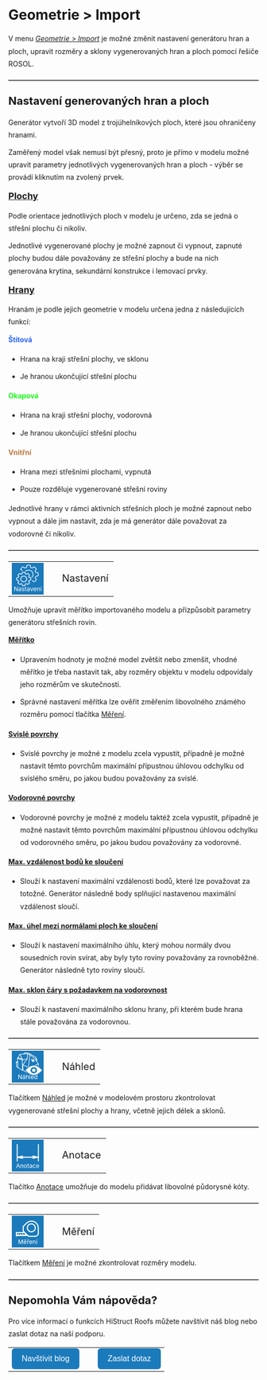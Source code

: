 <!DOCTYPE html>
<html>
<head>
<meta charset="UTF-8">
<title>Geometrie &gt; Import</title>
</head>

<style>
    body{ /* Nastavení okrajů a řádkování pro celý dokument */
      line-height: 1.8;
      padding-top: 30px;
      padding-right: 30px;
      padding-bottom: 30px;
      padding-left: 30px;
    }
    h1{ /* Styl hlavního nadpisu */
      font-size: 28px;
      border-bottom: none;
      margin-top: 10px;
      margin-bottom: 0px;
    }
    h2{ /* Styl podnadpisů */
      font-size: 22px;
      border-bottom: none;
      margin-top: 10px;
      margin-bottom: 0px;
    }
    h3{ /* Styl podnadpisů */
      font-size: 18px;
      border-bottom: none;
      margin-top: 10px;
      margin-bottom: 0px;
    }
    p{ /* Styl odstavců */
      border-bottom: none;
      margin-top: 10px;
      margin-bottom: 10px;
    }
    hr.main{ /* Hlavní oddělovací čára */
      border: none;
      border-top: 2px solid #555; /* čárkovaná čára */
      height: 1px; /* zruší výšku, protože border se použije místo background */
      margin-top: 20px;
      margin-bottom: 20px;
    }
    hr{ /* Běžná oddělovací čára */
      all: unset; /* zruší úplně veškeré defaultní styly */
      display: block;
      width: 100%;
      border-top: 2px dashed #555;
      margin: 20px 0;
    }
    .btn { /* Styl tlačítek */
      margin-top: 0px;
      padding: 12px 20px;
      background-color: rgb(27,122,187);
      color: white;
      border: none;
      border-radius: 6px;
      cursor: pointer;
      font-size: 16px;
    }
    .btn:hover { /* Styl tlačítek při najetí myší */
      background-color: rgb(20,90,140);
    }
</style>

<body>

<h1>Geometrie &gt; Import</h1>
<p>V menu <u><i>Geometrie &gt; Import</i></u> je možné změnit nastavení generátoru hran a ploch, upravit rozměry a sklony vygenerovaných hran a ploch pomocí řešiče ROSOL.</p>

<hr class="main"> <!-- Vodorovná čára jako oddělovač sekce -->

<h2>Nastavení generovaných hran a ploch</h2>
<p>Generátor vytvoří 3D model z trojúhelníkových ploch, které jsou ohraničeny hranami.</p>

<p>Zaměřený model však nemusí být přesný, proto je přímo v modelu možné upravit parametry jednotlivých vygenerovaných hran a ploch - výběr se provádí kliknutím na zvolený prvek.</p>

<h3><u>Plochy</u></h3>
<p>Podle orientace jednotlivých ploch v modelu je určeno, zda se jedná o střešní plochu či nikoliv.</p>

<p>Jednotlivé vygenerované plochy je možné zapnout či vypnout, zapnuté plochy budou dále považovány ze střešní plochy a bude na nich generována krytina, sekundární konstrukce i lemovací prvky.</p>

<h3><u>Hrany</u></h3>
<p>Hranám je podle jejich geometrie v modelu určena jedna z následujících funkcí:</p>

<p><span style="color: rgba(40,100,255,255);"><b>Štítová</b></span></p>
<ul>
  <li><p>Hrana na kraji střešní plochy, ve sklonu</p></li>
  <li><p>Je hranou ukončující střešní plochu</p></li>
</ul>

<p><span style="color: rgba(20,255,20,255);"><b>Okapová</b></span></p>
<ul>
  <li><p>Hrana na kraji střešní plochy, vodorovná</p></li>
  <li><p>Je hranou ukončující střešní plochu</p></li>
</ul>

<p><span style="color: rgba(187,120,62,255);"><b>Vnitřní</b></span></p>
<ul>
  <li><p>Hrana mezi střešními plochami, vypnutá</p></li>
  <li><p>Pouze rozděluje vygenerované střešní roviny</p></li>
</ul>

<p>Jednotlivé hrany v rámci aktivních střešních ploch je možné zapnout nebo vypnout a dále jim nastavit, zda je má generátor dále považovat za vodorovné či nikoliv.</p>

<hr class="main"> <!-- Vodorovná čára jako oddělovač sekce -->

<table>
  <tr>
    <td>
      <div style="position: relative; width: 64px; height: 64px;">
        <img src="img/MainSettings64x64.png" alt="MainSettings64x64.png" width="64" height="64">
        <div style="position: absolute; bottom: 0; width: 100%; background: none; color: white; font-size: 12px; text-align: center;">
        Nastavení
        </div>
      </div>
    </td>
    <td style="vertical-align: middle; font-size: 20px; padding-left: 30px;">
      Nastavení
    </td>
  </tr>
</table>

<p>Umožňuje upravit měřítko importovaného modelu a přizpůsobit parametry generátoru střešních rovin.</p>

<p><b><u>Měřítko</u></b></p>
<ul>
  <li><p>Upravením hodnoty je možné model zvětšit nebo zmenšit, vhodné měřítko je třeba nastavit tak, aby rozměry objektu v modelu odpovídaly jeho rozměrům ve skutečnosti.</p></li>
  <li><p>Správné nastavení měřítka lze ověřit změřením libovolného známého rozměru pomocí tlačítka <u>Měření</u>.</p></li>
</ul>

<p><b><u>Svislé povrchy</u></b></p>
<ul>
  <li><p>Svislé povrchy je možné z modelu zcela vypustit, případně je možné nastavit těmto povrchům maximální přípustnou úhlovou odchylku od svislého směru, po jakou budou považovány za svislé.</p></li>
</ul>

<p><b><u>Vodorovné povrchy</u></b></p>
<ul>
  <li><p>Vodorovné povrchy je možné z modelu taktéž zcela vypustit, případně je možné nastavit těmto povrchům maximální přípustnou úhlovou odchylku od vodorovného směru, po jakou budou považovány za vodorovné.</p></li>
</ul>

<p><b><u>Max. vzdálenost bodů ke sloučení</u></b></p>
<ul>
  <li><p>Slouží k nastavení maximální vzdálenosti bodů, které lze považovat za totožné. Generátor následně body splňující nastavenou maximální vzdálenost sloučí.</p></li>
</ul>

<p><b><u>Max. úhel mezi normálami ploch ke sloučení</u></b></p>
<ul>
  <li><p>Slouží k nastavení maximálního úhlu, který mohou normály dvou sousedních rovin svírat, aby byly tyto roviny považovány za rovnoběžné. Generátor následně tyto roviny sloučí.</p></li>
</ul>

<p><b><u>Max. sklon čáry s požadavkem na vodorovnost</u></b></p>
<ul>
  <li><p>Slouží k nastavení maximálního sklonu hrany, při kterém bude hrana stále považována za vodorovnou.</p></li>
</ul>

<hr class="main"> <!-- Vodorovná čára jako oddělovač sekce -->

<table>
  <tr>
    <td>
      <div style="position: relative; width: 64px; height: 64px;">
        <img src="img/PreviewGeometry64x64.png" alt="PreviewGeometry64x64.png" width="64" height="64">
        <div style="position: absolute; bottom: 0; width: 100%; background: none; color: white; font-size: 12px; text-align: center;">
        Náhled
        </div>
      </div>
    </td>
    <td style="vertical-align: middle; font-size: 20px; padding-left: 30px;">
      Náhled
    </td>
  </tr>
</table>

<p>Tlačítkem <u>Náhled</u> je možné v modelovém prostoru zkontrolovat vygenerované střešní plochy a hrany, včetně jejich délek a sklonů.</p>

<hr class="main"> <!-- Vodorovná čára jako oddělovač sekce -->

<table>
  <tr>
    <td>
      <div style="position: relative; width: 64px; height: 64px;">
        <img src="img/DimensionLinearIcon64x64.png" alt="DimensionLinearIcon64x64.png" width="64" height="64">
        <div style="position: absolute; bottom: 0; width: 100%; background: none; color: white; font-size: 12px; text-align: center;">
        Anotace
        </div>
      </div>
    </td>
    <td style="vertical-align: middle; font-size: 20px; padding-left: 30px;">
      Anotace
    </td>
  </tr>
</table>

<p>Tlačítko <u>Anotace</u> umožňuje do modelu přidávat libovolné půdorysné kóty.</p>

<hr class="main"> <!-- Vodorovná čára jako oddělovač sekce -->

<table>
  <tr>
    <td>
      <div style="position: relative; width: 64px; height: 64px;">
        <img src="img/TapeMeasureIcon64x64.png" alt="TapeMeasureIcon64x64.png" width="64" height="64">
        <div style="position: absolute; bottom: 0; width: 100%; background: none; color: white; font-size: 12px; text-align: center;">
        Měření
        </div>
      </div>
    </td>
    <td style="vertical-align: middle; font-size: 20px; padding-left: 30px;">
      Měření
    </td>
  </tr>
</table>

<p>Tlačítkem <u>Měření</u> je možné zkontrolovat rozměry modelu.</p>

<hr class="main"> <!-- Vodorovná čára jako oddělovač sekce -->

<h2>Nepomohla Vám nápověda?</h2>
<p>Pro více informací o funkcích HiStruct Roofs můžete navštívit náš blog nebo zaslat dotaz na naší podporu.</p>

<table>
  <tr>
    <td>
      <a href="https://docs.histruct.com/cs/" target="_blank" rel="noopener noreferrer">
        <button class="btn">Navštívit blog</button>
      </a>
    </td>
    <td style="padding-left: 30px;">
      <a href="mailto:support@histruct.com?subject=Dotaz na Support HiStruct">
        <button class="btn">Zaslat dotaz</button>
      </a>
    </td>
  </tr>
</table>

</body>
</html>

